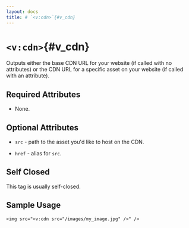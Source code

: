 ```yaml
---
layout: docs
title: # `<v:cdn>`{#v_cdn}
---
```


# `<v:cdn>`{#v_cdn}

Outputs either the base CDN URL for your website (if called with no
attributes) or the CDN URL for a specific asset on your website (if
called with an attribute).

## Required Attributes

-   None.

## Optional Attributes

-   `src` - path to the asset you'd like to host on the CDN.

-   `href` - alias for `src`.

## Self Closed

This tag is usually self-closed.

## Sample Usage

    <img src="<v:cdn src="/images/my_image.jpg" />" />
